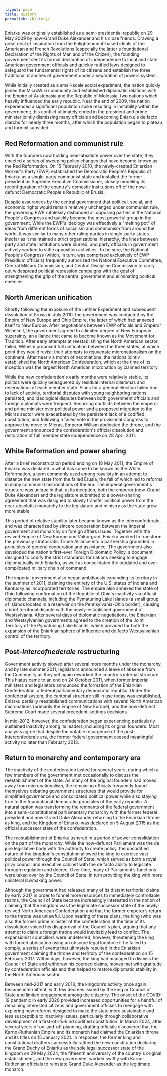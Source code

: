 ```yaml
---
layout: page
title: History
permalink: /history/
---
```


Eniarku was originally established as a semi-presidential republic on 29 May 2009 by now-Grand Duke Alexander and his close friends. Drawing a great deal of inspiration from the Enlightenment-based ideals of the American and French Revolutions (especially the latter's foundational Declaration of the Rights of Man and of the Citizen), the founding government sent its formal declaration of independence to local and state American government officials and quickly ratified laws designed to safeguard the fundamental rights of its citizens and establish the three traditional branches of government under a separation of powers system.

<!--
<figure>
    <img src="{{site.url}}/imgs/history_pg/EniarkuFlag.jpg" alt="Republic flag"/>
    <figcaption>*Flag of the original republic*</figcaption>
</figure>


![republic_flag](/imgs/history_pg/EniarkuFlag.jpg){: width="250" }{: style="float: left; padding-right:25px" }
*Flag of the original republic*
-->

While initially created as a small-scale social experiment, the nation quickly joined the MicroWiki community and established diplomatic relations with the Empire of Austenasia and the Republic of Molossia, two nations which heavily influenced the early republic. Near the end of 2009, the nation experienced a significant population spike resulting in instability within the government; this conflict ultimately ended in the president and prime minister jointly dismissing many officials and becoming Eniarku's de facto diarchs for nearly three months, after which the population began to plateau and turmoil subsided.


## Red Reformation and communist rule

With the founders now holding near-absolute power over the state, they enacted a series of sweeping policy changes that have become known as the Red Reformation. On 15 February 2010, the newly-created Eniarkian Worker's Party (EWP) established the Democratic People's Republic of Eniarku as a single-party communist state and installed the former president as Supreme Executive Commissioner, closely modeling its reconfiguration of the country's domestic institutions off of the now-defunct Democratic People's Republic of Erusia.

Despite assurances by the central government that political, social, and economic rights would remain relatively unchanged under communist rule, the governing EWP ruthlessly disbanded all opposing parties in the National People's Congress and quickly became the most powerful group in the government. While the EWP's ideology was effectively a "melting pot" of ideas from different forms of socialism and communism from around the world, it was similar to many other ruling parties in single-party states insofar as it maintained a strict organizational hierarchy, the lines between party and state institutions were blurred, and party officials in government actively worked to stifle opposition activities. To be sure, the National People's Congress (which, in turn, was comprised exclusively of EWP Presidium officials) frequently authorized the National Executive Committee, Central Military Commission, and Central Discipline Commission to carry out widespread political repression campaigns with the goal of strengthening the grip of the central government and eliminating political enemies. 


## North American unification

Shortly following the exposure of the Lethler Experiment and subsequent dissolution of Erusia in July 2010, the government was contacted by the Empire of New Europe and Ohio Empire, the latter of which had annexed itself to New Europe. After negotiations between EWP officials and Emperor Wilhelm I, the government agreed to a limited degree of New European suzerainty, an alliance that came to become known as the Movement for Tradition. After early attempts at reestablishing the North American sector failed, Wilhelm proposed full unification between the three states, at which point they would revisit their attempts to rejuvenate micronationalism on the continent. After nearly a month of negotiations, the nations jointly established the North American Confederation, which at the time of its inception was the largest North American micronation by claimed territory.

While the new confederation's early months were relatively stable, its politics were quickly beleaguered by residual internal dilemmas and reservations of each member state. Plans for a general election failed due to lack of activity, territorial disputes with young neighboring nations persisted, and ideological disputes between both government officials and foreign diplomats were frequent. Recurring conflicts between the emperor and prime minister over political power and a proposed migration to the Micras sector were exacerbated by the persistent lack of a codified constitution, and following a failed vote in the provisional Congress to approve the move to Micras, Emperor William abdicated the throne, and the government announced the confederation's official dissolution and restoration of full member state independence on 28 April 2011.


## White Reformation and power sharing

After a brief reconstruction period ending on 18 May 2011, the Empire of Eniarku was declared in what has come to be known as the White Reformation, a term commonly used among royalists in an attempt to distance the new state from the failed Erusia, the fall of which led to reforms in many communist micronations of the era. The imperial government's structure was unique in that, at its inception, both the emperor (now-Grand Duke Alexander) and the legislature submitted to a power-sharing agreement that was designed to slowly transfer political power from the near-absolutist monarchy to the legislature and ministry as the state grew more stable.

This period of relative stability later became known as the Interconfederale, and was characterized by sincere cooperation between the imperial government and monarchy on foreign affairs issues. Together with the revived Empire of New Europe and Valnorgrad, Eniarku worked to transform the previously stratocratic Triune Alliance into a partnership grounded in principles of general cooperation and assistance. The government also developed the nation's first-ever Foreign Diplomatic Policy, a document designed to codify the strict standards for nations seeking to engage diplomatically with Eniarku, as well as consolidated the outdated and over-complicated military chain of command.

The imperial government also began ambitiously expanding its territory in the summer of 2011, claiming the entirety of the U.S. states of Indiana and Kentucky as incorporated territories. The empire also annexed the state of Ohio following confirmation of the Republic of Ohio's inactivity via official diplomatic channels, including the Pymatuning Lake Islands (a small group of islands located in a reservoir on the Pennsylvania-Ohio border), causing a brief territorial dispute with the newly-established government of Westsylvania. After several days of diplomatic negotiations, the Eniarkian and Westsylvanian governments agreed to the creation of the Joint Territory of the Pymatuning Lake Islands, which provided for both the expansion of the Eniarkian sphere of influence and de facto Westsylvanian control of the territory. 


## Post-*Intercofnederale* restructuring

Government activity slowed after several more months under the monarchy, and by late summer 2011, legislators announced a leave of absence from the Community as they yet again reworked the country's internal structure. This hiatus came to an end on 24 October 2011, when former imperial ministers and legislators announced the formation of the Eniarkian Confederation, a federal parliamentary democratic republic. Under the confederal system, the cantonal structure still in use today was established, Eniarku partially reestablished communications with several North American micronations (primarily the Empire of New Europe), and the now-defunct Supreme Court made several precedent-settings decisions.

In mid-2012, however, the confederation began experiencing particularly sustained inactivity among its leaders, including its original founders. Most analysts agree that despite the notable resurgence of the post-Interconfederale era, the former federal government ceased meaningful activity no later than February 2013. 


## Return to monarchy and contemporary era

The inactivity of the confederation lasted for several years, during which a few members of the government met occasionally to discuss the reestablishment of the state. As many of the original founders had moved away from micronationalism, the remaining officials frequently found themselves debating government structures that would provide for simplified governance and consolidated political power while also staying true to the foundational democratic principles of the early republic. A natural option was transforming the remnants of the federal government into a semi-constitutional parliamentary monarchy with the former federal president and now-Grand Duke Alexander returning to the Eniarkian throne as king, and the Kingdom of Eniarku was declared on 5 August 2015 as the official successor state of the confederation.

The reestablishment of Eniarku ushered in a period of power consolidation on the part of the monarchy. While the now-defunct Parliament was the de jure legislative body with the authority to create policy, the uncodified nature of the kingdom's constitution allowed the king to exercise vast political power through the Council of State, which served as both a royal privy council and executive cabinet with the de facto ability to legislate through regulation and decree. Over time, many of Parliament’s functions were taken over by the Council of State, in turn providing the king with more unilateral lawmaking power.

Although the government had released many of its distant territorial claims by early 2017 in order to funnel more resources to immediately controllable realms, the Council of State became increasingly interested in the notion of claiming that the kingdom was the legitimate successor state of the newly-revived North American Confederation and that the former emperor’s return to the throne was unlawful. Upon hearing of these plans, the king (who was also the former prime minister of the confederation at the time of its dissolution) voiced his disapproval of the Council's plan, arguing that any attempt to claim a foreign throne would inevitably lead to conflict. The expansionist councillors were undeterred, however, threatening the king with forced abdication using an obscure legal loophole if he failed to comply, a series of events that ultimately resulted in the Eniarkian government claiming the throne and territory of the confederation on 15 February 2017. Within days, however, the king had managed to dismiss the Council of State and withdraw his coerced claims, moves met with gratitude by confederation officials and that helped to restore diplomatic stability in the North American sector.

Between mid-2017 and early 2018, the kingdom’s activity once again became intermittent, with few decrees issued by the king or Council of State and limited engagement among the citizenry. The onset of the COVID-19 pandemic in early 2020 provided increased opportunities for a handful of remaining interested citizens and government officials to reengage with exploring new reforms designed to make the state more sustainable and less susceptible to inactivity issues, particularly through collaborative development of a first-of-its-kind codified constitution. In March 2024, after several years of on-and-off planning, drafting officials discovered that the Karno-Ruthenian Empire and its monarch had claimed the Eniarkian throne and its titles on 15 January 2021. In response, the former king and constitutional drafters successfully ratified the new constitution declaring the Grand Duchy of Eniarku as the sole legal successor state of the kingdom on 29 May 2024, the fifteenth anniversary of the country's original establishment, and the new government worked swiftly with Karno-Ruthenian officials to reinstate Grand Duke Alexander as the legitimate monarch.